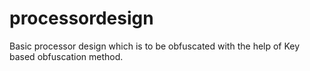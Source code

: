 # processordesign
Basic processor design which is to be obfuscated with the help of Key based obfuscation method.
